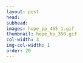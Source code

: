 ```yaml
---
layout: post
head: 
subhead: 
images: hope_pp_465_1.gif
thumbnail: hope_hp_350.gif
col-width: 3
img-col-width: 1
order: 20
---
```


